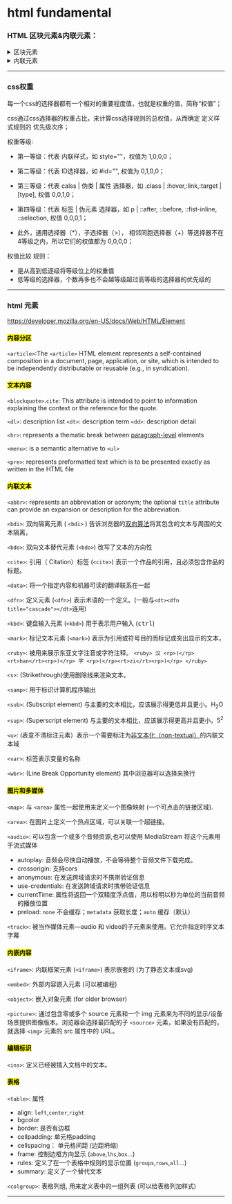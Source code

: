 # html fundamental

### HTML 区块元素&内联元素：

<details>
<summary>区块元素</summary>

```
<address>        定义地址
<caption>        定义表格标题
<dd>        定义列表中定义条目
<div>        定义文档中的分区或节
<dl>        定义列表
<dt>        定义列表中的项目
<fieldset>        定义一个框架集
<form>        创建表单元素
<h1><h2><h3><h4><h5><h6>        标题元素
<hr>        水平线
<legend>        给fieldset元素定义标题
<li>        定义列表项目
<noframes>        为那些不支持框架的浏览器显示文本，放置于frameset标签内
<noscript>        为那些不支持脚本的浏览器显示文本
<ol>        有序列表
<ul>        无序列表
<p>        定义段落
<pre>        定义预格式化文本
<table>        定义表格
<tbody>        定义表格主体
<td>        表格中的标准单元格
<tr>        表格中的行
<tfoot>        表格中的页脚
<th>        定义表头单元格
<thead>        定义表格的表头
```
</details>
<details>
<summary>内联元素</summary>

```
<a>        可定义锚以及超链接
<abbr>        表示一个缩写形式
<acronym>        表示只取title中首字母的缩写形式
<b>        字体加粗
<bdo>        可覆盖默认的文本方向
<big>        大号字体加粗
<br>        换行
<cite>        引用进行定义
<code>        定义计算机代码文本
<dfn>        定义一个定义项目
<em>        定义为强调的内容
<i>        斜体文本效果
<img>        向网页中嵌入一张图像
<input>        输入框
<kbd>        定义键盘文本
<label>        为input进行标记/标注
<q>        定义短的引用

<s>    表示不准确不相关，却不应当给予删除的内容

<samp>        定义样本文本

<select>        定义单选或者多选菜单
<small>        呈现小号字体效果
<span>        组合文档中的行内元素
<strong>        语气更强的强调内容
<sub>        定义下标文本
<sup>        定义上标文本
<textarea>        多行文本输入控件
<tt>        打字机或者等宽的文本效果
<var>        定义变量
```
</details>

---

### css权重

每一个css的选择器都有一个相对的重要程度值，也就是权重的值，简称“权值”；

css通过css选择器的权重占比，来计算css选择规则的总权值，从而确定 定义样式规则的 优先级次序；

权重等级:

- 第一等级：代表 内联样式，如 style=""，权值为 1,0,0,0；

- 第二等级：代表 ID选择器，如 #id="", 权值为 0,1,0,0；

- 第三等级：代表 calss | 伪类 | 属性 选择器，如 .class | :hover,:link,:target | [type], 权值 0,0,1,0；

- 第四等级：代表 标签 | 伪元素 选择器，如 p | ::after, ::before, ::fist-inline, ::selection, 权值 0,0,0,1；

- 此外，通用选择器（*），子选择器（>）， 相邻同胞选择器（+）等选择器不在4等级之内，所以它们的权值都为 0,0,0,0；

权值比较 规则：
- 是从高到低逐级将等级位上的权重值
- 低等级的选择器，个数再多也不会越等级超过高等级的选择器的优先级的

---

### html 元素

https://developer.mozilla.org/en-US/docs/Web/HTML/Element

#### <mark>内容分区</mark>

`<article>`:The `<article>` HTML element represents a self-contained composition in a document, page, application, or site, which is intended to be independently distributable or reusable (e.g., in syndication). 

#### <mark>文本内容</mark>

`<blockquote>`.`cite`: This attribute is intended to point to information explaining the context or the reference for the quote.

`<dl>`: description list
`<dt>`: description term
`<dd>`: description detail

`<hr>`: represents a thematic break between <u>paragraph-level</u> elements

`<menu>`: is a semantic alternative to `<ul>`

`<pre>`: represents preformatted text which is to be presented exactly as written in the HTML file

#### <mark>内联文本<mark>

`<abbr>`: represents an abbreviation or acronym; the optional `title` attribute can provide an expansion or description for the abbreviation.

`<bdi>`: 双向隔离元素 ( `<bdi>` ) 告诉浏览器的<u>双向算法</u>将其包含的文本与周围的文本隔离，

`<bdo>`: 双向文本替代元素 (`<bdo>`) 改写了文本的方向性

`<cite>`: 引用（ Citation）标签 (`<cite>`) 表示一个作品的引用，且必须包含作品的标题。

`<data>`: 将一个指定内容和机器可读的翻译联系在一起

`<dfn>`: 定义元素 (`<dfn>`) 表示术语的一个定义。(一般与`<dt><dfn title="cascade"></dt>`连用)

`<kbd>`: 键盘输入元素 (`<kbd>`) 用于表示用户输入 (<kbd>ctrl</kbd>)

`<mark>`: 标记文本元素 (`<mark>`) 表示为引用或符号目的而标记或突出显示的文本，

`<ruby>`: 被用来展示东亚文字注音或字符注释。
`
<ruby>
  汉 <rp>(</rp><rt>han</rt><rp>)</rp>
  字 <rp>(</rp><rt>zi</rt><rp>)</rp>
</ruby>
`

`<s>`: (Strikethrough)使用删除线来渲染文本。

`<samp>`: 用于标识计算机程序输出

`<sub>`: (Subscript element) 与主要的文本相比，应该展示得更低并且更小。H<sub>2</sub>O

`<sup>`: (Superscript element) 与主要的文本相比，应该展示得更高并且更小。5<sup>2</sup>

`<u>`: (表意不清标注元素）表示一个需要标注为<u>非文本化（non-textual）</u>的内联文本域

`<var>`: 标签表示变量的名称

`<wbr>`: (Line Break Opportunity element) 其中浏览器可以选择来换行

#### <mark>图片和多媒体</mark>

`<map>`: 与 `<area>` 属性一起使用来定义一个图像映射 (一个可点击的链接区域).

`<area>`: 在图片上定义一个热点区域，可以关联一个超链接。

`<audio>`: 可以包含一个或多个音频资源,也可以使用 MediaStream 将这个元素用于流式媒体

- autoplay: 音频会尽快自动播放，不会等待整个音频文件下载完成。
- crossorigin: 支持cors
- anonymous: 在发送跨域请求时不携带验证信息
- use-credentials: 在发送跨域请求时携带验证信息
- currentTime: 属性将返回一个双精度浮点值，用以标明以秒为单位的当前音频的播放位置
- preload: `none` 不会缓存；`metadata` 获取长度；`auto` 缓存（默认）

`<track>`: 被当作媒体元素—audio 和 video的子元素来使用。它允许指定时序文本字幕

#### <mark>内嵌内容</mark>

`<iframe>`: 内联框架元素 (`<iframe>`) 表示嵌套的 (为了静态文本或svg)

`<embed>`: 外部内容嵌入元素 (可以被编程)

`<object>`: 嵌入对象元素 (for older browser)
 
`<picture>`: 通过包含零或多个 source 元素和一个 img 元素来为不同的显示/设备场景提供图像版本。浏览器会选择最匹配的子 `<source>` 元素，如果没有匹配的，就选择 `<img>` 元素的 src 属性中的 URL。

#### <mark>编辑标识</mark>

`<ins>`: 定义已经被插入文档中的文本。

#### <mark>表格</mark>

`<table>`: 属性

- align: `left`,`center`,`right`
- bgcolor
- border: 是否有边框
- cellpadding: 单元格padding
- cellspacing： 单元格间距 (边距坍缩)
- frame: 控制边框方向显示 (`above`,`lhs`,`box`...)
- rules: 定义了在一个表格中规则的显示位置 (`groups`,`rows`,`all`...)
- summary: 定义了一个替代文本

`<colgroup>`: 表格列组, 用来定义表中的一组列表 (可以给表格列加样式)


---


